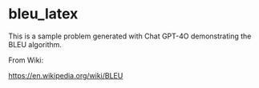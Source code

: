 # bleu_latex

This is a sample problem generated with Chat GPT-4O demonstrating the BLEU algorithm.

From Wiki:

https://en.wikipedia.org/wiki/BLEU 
